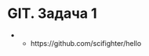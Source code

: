 <h1>GIT. Задача 1</h1>
    <ul>
        <li>
            <ul type = 'circle'>
                <li>
                    https://github.com/scifighter/hello
                </li>
            </ul>
        </li>
    </ul>